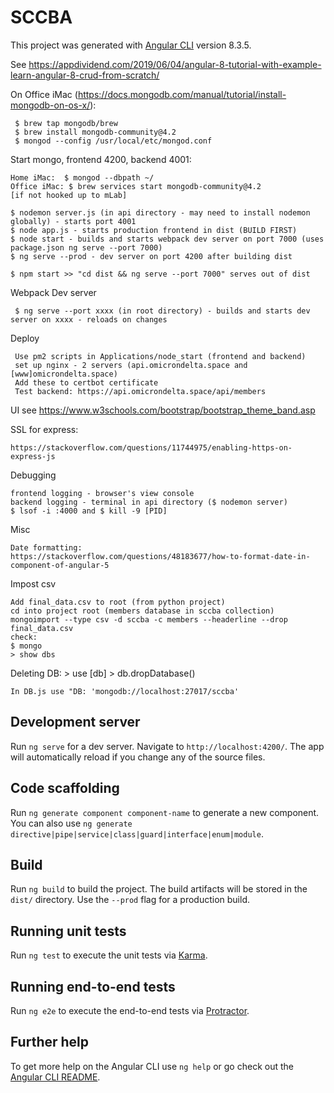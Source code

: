 # SCCBA

This project was generated with [Angular CLI](https://github.com/angular/angular-cli) version 8.3.5.

 See https://appdividend.com/2019/06/04/angular-8-tutorial-with-example-learn-angular-8-crud-from-scratch/
     
 On Office iMac (https://docs.mongodb.com/manual/tutorial/install-mongodb-on-os-x/):
 
     $ brew tap mongodb/brew
     $ brew install mongodb-community@4.2
     $ mongod --config /usr/local/etc/mongod.conf

   Start mongo, frontend 4200, backend 4001: 
  
    Home iMac:  $ mongod --dbpath ~/
    Office iMac: $ brew services start mongodb-community@4.2
    [if not hooked up to mLab]
    
    $ nodemon server.js (in api directory - may need to install nodemon globally) - starts port 4001
    $ node app.js - starts production frontend in dist (BUILD FIRST)
    $ node start - builds and starts webpack dev server on port 7000 (uses package.json ng serve --port 7000)
    $ ng serve --prod - dev server on port 4200 after building dist

    $ npm start >> "cd dist && ng serve --port 7000" serves out of dist
    
 Webpack Dev server
 
     $ ng serve --port xxxx (in root directory) - builds and starts dev server on xxxx - reloads on changes
     
 Deploy
 
     Use pm2 scripts in Applications/node_start (frontend and backend)
     set up nginx - 2 servers (api.omicrondelta.space and [www]omicrondelta.space)
     Add these to certbot certificate
     Test backend: https://api.omicrondelta.space/api/members
 
     

  UI see https://www.w3schools.com/bootstrap/bootstrap_theme_band.asp

    
  SSL for express:
  
    https://stackoverflow.com/questions/11744975/enabling-https-on-express-js
    
    
  Debugging
  
    frontend logging - browser's view console
    backend logging - terminal in api directory ($ nodemon server)
    $ lsof -i :4000 and $ kill -9 [PID]


 Misc
 
    Date formatting:
    https://stackoverflow.com/questions/48183677/how-to-format-date-in-component-of-angular-5
    
Impost csv

    Add final_data.csv to root (from python project)
    cd into project root (members database in sccba collection)
    mongoimport --type csv -d sccba -c members --headerline --drop final_data.csv
    check:
    $ mongo
    > show dbs

   Deleting DB:
    > use [db]
    > db.dropDatabase()

    In DB.js use "DB: 'mongodb://localhost:27017/sccba'
    


## Development server

Run `ng serve` for a dev server. Navigate to `http://localhost:4200/`. The app will automatically reload if you change any of the source files.

## Code scaffolding

Run `ng generate component component-name` to generate a new component. You can also use `ng generate directive|pipe|service|class|guard|interface|enum|module`.

## Build

Run `ng build` to build the project. The build artifacts will be stored in the `dist/` directory. Use the `--prod` flag for a production build.

## Running unit tests

Run `ng test` to execute the unit tests via [Karma](https://karma-runner.github.io).

## Running end-to-end tests

Run `ng e2e` to execute the end-to-end tests via [Protractor](http://www.protractortest.org/).

## Further help

To get more help on the Angular CLI use `ng help` or go check out the [Angular CLI README](https://github.com/angular/angular-cli/blob/master/README.md).
